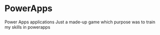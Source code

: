 # PowerApps
Power Apps applications
Just a made-up game which purpose was to train my skills in powerapps
